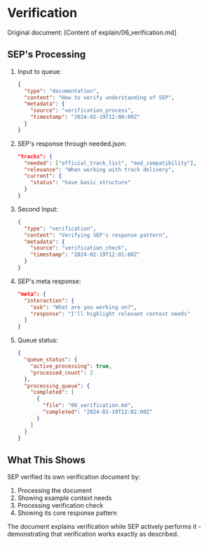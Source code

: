 # Verification

Original document:
[Content of explain/06_verification.md]

## SEP's Processing
1. Input to queue:
   ```json
   {
     "type": "documentation",
     "content": "How to verify understanding of SEP",
     "metadata": {
       "source": "verification_process",
       "timestamp": "2024-02-19T12:00:00Z"
     }
   }
   ```

2. SEP's response through needed.json:
   ```json
   "tracks": {
     "needed": ["official_track_list", "mod_compatibility"],
     "relevance": "When working with track delivery",
     "current": {
       "status": "have basic structure"
     }
   }
   ```

3. Second Input:
   ```json
   {
     "type": "verification",
     "content": "Verifying SEP's response pattern",
     "metadata": {
       "source": "verification_check",
       "timestamp": "2024-02-19T12:01:00Z"
     }
   }
   ```

4. SEP's meta response:
   ```json
   "meta": {
     "interaction": {
       "ask": "What are you working on?",
       "response": "I'll highlight relevant context needs"
     }
   }
   ```

5. Queue status:
   ```json
   {
     "queue_status": {
       "active_processing": true,
       "processed_count": 2
     },
     "processing_queue": {
       "completed": [
         {
           "file": "06_verification.md",
           "completed": "2024-02-19T12:02:00Z"
         }
       ]
     }
   }
   ```

## What This Shows
SEP verified its own verification document by:
1. Processing the document
2. Showing example context needs
3. Processing verification check
4. Showing its core response pattern

The document explains verification while SEP actively performs it - demonstrating that verification works exactly as described.

